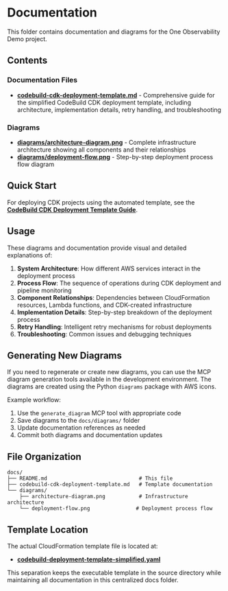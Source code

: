 <!--
Copyright Amazon.com, Inc. or its affiliates. All Rights Reserved.
SPDX-License-Identifier: Apache-2.0
-->
# Documentation

This folder contains documentation and diagrams for the One Observability Demo project.

## Contents

### Documentation Files

- **[codebuild-cdk-deployment-template.md](./codebuild-cdk-deployment-template.md)** - Comprehensive guide for the simplified CodeBuild CDK deployment template, including architecture, implementation details, retry handling, and troubleshooting

### Diagrams

- **[diagrams/architecture-diagram.png](./diagrams/architecture-diagram.png)** - Complete infrastructure architecture showing all components and their relationships
- **[diagrams/deployment-flow.png](./diagrams/deployment-flow.png)** - Step-by-step deployment process flow diagram

## Quick Start

For deploying CDK projects using the automated template, see the **[CodeBuild CDK Deployment Template Guide](./codebuild-cdk-deployment-template.md)**.

## Usage

These diagrams and documentation provide visual and detailed explanations of:

1. **System Architecture**: How different AWS services interact in the deployment process
2. **Process Flow**: The sequence of operations during CDK deployment and pipeline monitoring
3. **Component Relationships**: Dependencies between CloudFormation resources, Lambda functions, and CDK-created infrastructure
4. **Implementation Details**: Step-by-step breakdown of the deployment process
5. **Retry Handling**: Intelligent retry mechanisms for robust deployments
6. **Troubleshooting**: Common issues and debugging techniques

## Generating New Diagrams

If you need to regenerate or create new diagrams, you can use the MCP diagram generation tools available in the development environment. The diagrams are created using the Python `diagrams` package with AWS icons.

Example workflow:
1. Use the `generate_diagram` MCP tool with appropriate code
2. Save diagrams to the `docs/diagrams/` folder
3. Update documentation references as needed
4. Commit both diagrams and documentation updates

## File Organization

```
docs/
├── README.md                              # This file
├── codebuild-cdk-deployment-template.md   # Template documentation
└── diagrams/
    ├── architecture-diagram.png           # Infrastructure architecture
    └── deployment-flow.png               # Deployment process flow
```

## Template Location

The actual CloudFormation template file is located at:
- **[codebuild-deployment-template-simplified.yaml](../src/templates/codebuild-deployment-template-simplified.yaml)**

This separation keeps the executable template in the source directory while maintaining all documentation in this centralized docs folder.
